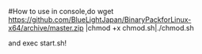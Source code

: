 #How to use
in console,do
wget https://github.com/BlueLightJapan/BinaryPackforLinux-x64/archive/master.zip |chmod +x chmod.sh|./chmod.sh

and exec start.sh!
